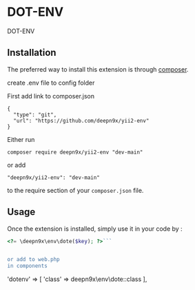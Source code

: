 DOT-ENV
=======
DOT-ENV

Installation
------------

The preferred way to install this extension is through [composer](http://getcomposer.org/download/).

create .env file to config folder

First add link to composer.json
```
{
  "type": "git",
  "url": "https://github.com/deepn9x/yii2-env"
}

```
Either run

```
composer require deepn9x/yii2-env "dev-main"
```

or add

```
"deepn9x/yii2-env": "dev-main"
```

to the require section of your `composer.json` file.


Usage
-----

Once the extension is installed, simply use it in your code by  :

```php
<?= \deepn9x\env\dote($key); ?>```


or add to web.php
in components
```
'dotenv' => [
  'class' => deepn9x\env\dote::class
],
```
